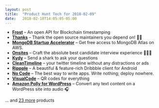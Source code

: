 ```yaml
---
layout: post
title:  "Product Hunt Tech for 2018-02-09"
date:   2018-02-10T14:05:05-05:00
---
```


* **[Frost](https://www.producthunt.com/posts/frost?utm_campaign=producthunt-api&utm_medium=api&utm_source=Application%3A+Daily+Digest+RSS+%28ID%3A+3202%29)** – An open API for Blockchain timestamping
* **[Thanks](https://www.producthunt.com/posts/thanks?utm_campaign=producthunt-api&utm_medium=api&utm_source=Application%3A+Daily+Digest+RSS+%28ID%3A+3202%29)** – Thank the open source maintainers you depend on! 🙌✨
* **[MongoDB Startup Accelerator](https://www.producthunt.com/posts/mongodb-startup-accelerator?utm_campaign=producthunt-api&utm_medium=api&utm_source=Application%3A+Daily+Digest+RSS+%28ID%3A+3202%29)** – Get free access to MongoDB Atlas on AWS.
* **[Onsites](https://www.producthunt.com/posts/onsites?utm_campaign=producthunt-api&utm_medium=api&utm_source=Application%3A+Daily+Digest+RSS+%28ID%3A+3202%29)** – Craft the absolute best candidate interview experience 👩🏻‍💻
* **[Kydy](https://www.producthunt.com/posts/kydy?utm_campaign=producthunt-api&utm_medium=api&utm_source=Application%3A+Daily+Digest+RSS+%28ID%3A+3202%29)** – Send a shark to ask your questions
* **[CleanTimeline](https://www.producthunt.com/posts/cleantimeline?utm_campaign=producthunt-api&utm_medium=api&utm_source=Application%3A+Daily+Digest+RSS+%28ID%3A+3202%29)** – your twitter timeline without any distractions or ads
* **[Rippple](https://www.producthunt.com/posts/rippple?utm_campaign=producthunt-api&utm_medium=api&utm_source=Application%3A+Daily+Digest+RSS+%28ID%3A+3202%29)** – A beautiful & feature-rich Dribbble client for Android
* **[No Code](https://www.producthunt.com/posts/no-code?utm_campaign=producthunt-api&utm_medium=api&utm_source=Application%3A+Daily+Digest+RSS+%28ID%3A+3202%29)** – The best way to write apps. Write nothing; deploy nowhere.
* **[VisualCode](https://www.producthunt.com/posts/visualcode?utm_campaign=producthunt-api&utm_medium=api&utm_source=Application%3A+Daily+Digest+RSS+%28ID%3A+3202%29)** – QR codes for everything
* **[Amazon Polly for WordPress](https://www.producthunt.com/posts/amazon-polly-for-wordpress?utm_campaign=producthunt-api&utm_medium=api&utm_source=Application%3A+Daily+Digest+RSS+%28ID%3A+3202%29)** – Convert any text content on a WordPress site into audio 🎧

… and [23 more](https://www.producthunt.com/tech) products